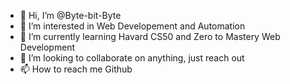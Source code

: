 - 👋 Hi, I’m @Byte-bit-Byte
- 👀 I’m interested in Web Developement and Automation
- 🌱 I’m currently learning Havard CS50 and Zero to Mastery Web Development
- 💞️ I’m looking to collaborate on anything, just reach out
- 📫 How to reach me Github

<!---
Byte-bit-Byte/Byte-bit-Byte is a ✨ special ✨ repository because its `README.md` (this file) appears on your GitHub profile.
You can click the Preview link to take a look at your changes.
--->
